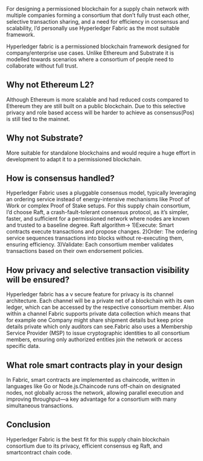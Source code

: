 For designing a permissioned blockchain for a supply chain network with multiple companies forming a consortium that don’t fully trust each other, selective transaction sharing, and a need for efficiency in consensus and scalability, I’d personally use Hyperledger Fabric as the most suitable framework.

Hyperledger fabric is a permissioned blockchain framework designed for company/enterprise use cases. Unlike Ethereum and Substrate it is modelled towards scenarios where a consortium of people need to collaborate without full trust.

## Why not Ethereum L2?
Although Ethereum is more scalable and had reduced costs compared to Ethereum they are still built on a public blockchain. Due to this selective privacy and role based access will be harder to achieve as consensus(Pos) is still tied to the mainnet.

## Why not Substrate?
More suitable for standalone blockchains and would require a huge effort in development to adapt it to a permissioned blockchain.

## How is consensus handled?
Hyperledger Fabric uses a pluggable consensus model, typically leveraging an ordering service instead of energy-intensive mechanisms like Proof of Work or complex Proof of Stake setups. For this supply chain consortium, I’d choose Raft, a crash-fault-tolerant consensus protocol, as it’s simpler, faster, and sufficient for a permissioned network where nodes are known and trusted to a baseline degree.
Raft algorithm->
1)Execute: Smart contracts execute transactions and propose changes.
2)Order: The ordering service sequences transactions into blocks without re-executing them, ensuring efficiency.
3)Validate: Each consortium member validates transactions based on their own endorsement policies.

## How privacy and selective transaction visibility will be ensured?
Hyperledger fabric has a v secure feature for privacy is its channel architecture. Each channel will be a private net of a blockchain with its own ledger, which can be accessed by the respective consortium member. Also within a channel Fabric supports private data collection which means that for example one Company might share shipment details but keep price details private which only auditors can see.Fabric also uses a Membership Service Provider (MSP) to issue cryptographic identities to all consortium members, ensuring only authorized entities join the network or access specific data.

## What role smart contracts play in your design
In Fabric, smart contracts are implemented as chaincode, written in languages like Go or Node.js.Chaincode runs off-chain on designated nodes, not globally across the network, allowing parallel execution and improving throughput—a key advantage for a consortium with many simultaneous transactions.

## Conclusion
Hyperledger Fabric is the best fit for this supply chain blockchain consortium due to its  privacy, efficient consensus eg Raft, and smartcontract chain code.

